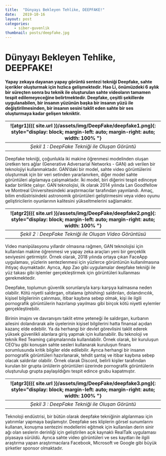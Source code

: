 ```yaml
---
title:  "Dünyayı Bekleyen Tehlike, DEEPFAKE!"
date:   2019-10-16
layout: post
categories: 
    - siber-guvenlik
thumbnail: posts/deepfake.jpg
---
```


# Dünyayı Bekleyen Tehlike, DEEPFAKE!

**Yapay zekaya dayanan yapay görüntü sentezi tekniği Deepfake, sahte içerikler oluşturmak için hızlıca gelişmektedir. Hao Li, önümüzdeki 6 aylık bir süreçten sonra bu teknik ile oluşturulan sahte videoların tamamen tespit edilemeyeceğine belirtmektedir. Deepfake, çeşitli şekillerde uygulanabilen, bir insanın yüzünün başka bir insanın yüzü ile değiştirilmesinden, bir insanın sesini taklit eden sahte bir ses oluşturmaya kadar gelişen tekniktir.**

| ![atgr1]({{ site.url }}/assets/img/DeepFake/deepfake1.png){: style="display: block; margin-left: auto; margin-right: auto; width: 100% "} |
|:--:|
| *Şekil 1 : DeepFake Tekniği ile Oluşan Görüntü* |



Deepfake tekniği, çoğunlukla iki makine öğrenmesi modelinden oluşan üretken ters ağlar (Generative Adversarial Networks - GAN) adı verilen bir teknolojiyi kullanmaktadır. GAN’daki bir model, sahte video görüntülerini oluşturmak için bir veri setinden yararlanırken, diğer model sahte görüntüleri algılamaya çalışmaktadır. İki model, biri diğerini tespit edinceye kadar birlikte çalışır. GAN teknolojisi, ilk olarak 2014 yılında Lan Goodfellow ve Montreal Üniversitesindeki araştırmacılar tarafından yayınlandı. Amaç, bilim endüstrisindeki astronomik görüntüleri geliştirmesini veya video oyunu geliştiricilerin oyunlarının kalitesini yükseltmelerini sağlamaktır. 


| ![atgr2]({{ site.url }}/assets/img/DeepFake/deepfake2.png){: style="display: block; margin-left: auto; margin-right: auto; width: 100% "} |
|:--:|
| *Şekil 2 : DeepFake Tekniği ile Oluşan Video Görüntüsü* |



Video manipülasyonu yıllardır olmasına rağmen, GAN teknolojisi için kullanılan makine öğrenmesi ve yapay zeka araçları yeni bir gerçeklik seviyesini getirmiştir. Örnek olarak, 2018 yılında ortaya çıkan FaceApp uygulaması, yüzlerin sentezlenmesi için yüzlerce görüntünün kullanılmasına ihtiyaç duymaktadır. Ayrıca, App Zao gibi uygulamalar deepfake tekniği ile yüz takası gibi işlemler gerçekleştirmek için görüntüleri kullanması gerekmektedir. 

Deepfake, toplumun güvenlik sorunlarıyla karşı karşıya kalmasına neden olabilir. Kötü niyetli saldırgan, oltalama (phishing) saldırıları, dolandırıcılık, kişisel bilgilerinin çalınması, itibar kaybına sebep olmak, kişi ile ilgili pornografik görüntülerin hazırlanıp yayılması gibi birçok kötü niyetli eylemler gerçekleştirebilir.

Birinin imajını ve davranışını taklit etme yeteneği ile saldırgan, kurbanın ailesini dolandırarak aile üyelerinin kişisel bilgilerini hatta finansal açıdan kazanç elde edebilir. Ya da herhangi bir devlet görevlisini taklit ederek yüksek güvenlikli alanlara giriş yapmak için kullanabilir. Bu teknoloji ve teknik Red Teaming çalışmalarında kullanılabilir. Örnek olarak, bir kuruluşun CEO’su gibi konuşan sahte sesleri kullanarak kuruluşun finans sorumlusunda kritik bilgiler elde edilebilir. Ayrıca herhangi bir insanın pornografik görüntüleri hazırlanarak, tehdit şantaj ve itibar kaybına sebep olacak saldırılar olabilir. Örnek olarak Discord, belirli kişiler tarafından kurulan bir grupta ünlülerin görüntüleri üzerinde pornografik görüntülerin oluşturulup grupta paylaşıldığını tespit edince grubu kapatmıştır. 


| ![atgr3]({{ site.url }}/assets/img/DeepFake/deepfake3.png){: style="display: block; margin-left: auto; margin-right: auto; width: 100% "} |
|:--:|
| *Şekil 3 : DeepFake Tekniği ile Oluşan Görüntü* |



Teknoloji endüstrisi, bir bütün olarak deepfake tekniğinin algılanması için yatırımlar yapmaya başlamıştır. Deepfake ses kliplerin görsel sunumlarını kullanan, konuşma sentezini modellerini eğitmek için kullanılan derin sinir ağı olan seslerin derinliği için geliştirilen açık kaynaklı RealTalk uygulaması piyasaya sürüldü. Ayrıca sahte video görüntüleri ve ses kayıtları ile ilgili araştırma yapan araştırmacılara Facebook, Microsoft ve Google gibi büyük şirketler sponsor olmaktadır.

